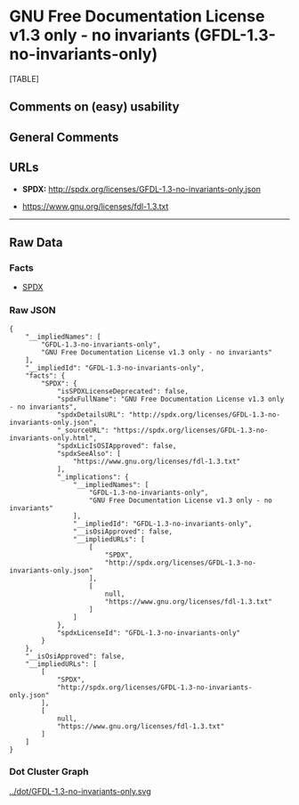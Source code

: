 GNU Free Documentation License v1.3 only - no invariants (GFDL-1.3-no-invariants-only)
======================================================================================

[TABLE]

Comments on (easy) usability
----------------------------

General Comments
----------------

URLs
----

-   **SPDX:** http://spdx.org/licenses/GFDL-1.3-no-invariants-only.json

-   https://www.gnu.org/licenses/fdl-1.3.txt

------------------------------------------------------------------------

Raw Data
--------

### Facts

-   [SPDX](https://spdx.org/licenses/GFDL-1.3-no-invariants-only.html "SPDX")

### Raw JSON

    {
        "__impliedNames": [
            "GFDL-1.3-no-invariants-only",
            "GNU Free Documentation License v1.3 only - no invariants"
        ],
        "__impliedId": "GFDL-1.3-no-invariants-only",
        "facts": {
            "SPDX": {
                "isSPDXLicenseDeprecated": false,
                "spdxFullName": "GNU Free Documentation License v1.3 only - no invariants",
                "spdxDetailsURL": "http://spdx.org/licenses/GFDL-1.3-no-invariants-only.json",
                "_sourceURL": "https://spdx.org/licenses/GFDL-1.3-no-invariants-only.html",
                "spdxLicIsOSIApproved": false,
                "spdxSeeAlso": [
                    "https://www.gnu.org/licenses/fdl-1.3.txt"
                ],
                "_implications": {
                    "__impliedNames": [
                        "GFDL-1.3-no-invariants-only",
                        "GNU Free Documentation License v1.3 only - no invariants"
                    ],
                    "__impliedId": "GFDL-1.3-no-invariants-only",
                    "__isOsiApproved": false,
                    "__impliedURLs": [
                        [
                            "SPDX",
                            "http://spdx.org/licenses/GFDL-1.3-no-invariants-only.json"
                        ],
                        [
                            null,
                            "https://www.gnu.org/licenses/fdl-1.3.txt"
                        ]
                    ]
                },
                "spdxLicenseId": "GFDL-1.3-no-invariants-only"
            }
        },
        "__isOsiApproved": false,
        "__impliedURLs": [
            [
                "SPDX",
                "http://spdx.org/licenses/GFDL-1.3-no-invariants-only.json"
            ],
            [
                null,
                "https://www.gnu.org/licenses/fdl-1.3.txt"
            ]
        ]
    }

### Dot Cluster Graph

[../dot/GFDL-1.3-no-invariants-only.svg](../dot/GFDL-1.3-no-invariants-only.svg "../dot/GFDL-1.3-no-invariants-only.svg")